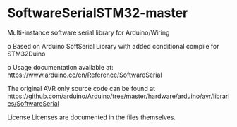 # SoftwareSerialSTM32-master

Multi-instance software serial library for Arduino/Wiring

o Based on Arduino SoftSerial Library with added conditional 
  compile for STM32Duino
  
o Usage documentation available at:
  https://www.arduino.cc/en/Reference/SoftwareSerial
  


The original AVR only source code can be found at
https://github.com/arduino/Arduino/tree/master/hardware/arduino/avr/libraries/SoftwareSerial

License
Licenses are documented in the files themselves.

